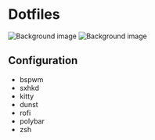 # Dotfiles

![Background image](main/screenshots/img0.png)
![Background image](main/screenshots/img1.png)

## Configuration

+ bspwm
+ sxhkd
+ kitty
+ dunst
+ rofi
+ polybar
+ zsh
